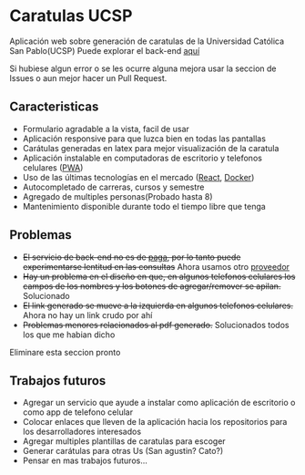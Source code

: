 # Caratulas UCSP
Aplicación web sobre generación de caratulas de la Universidad Católica San Pablo(UCSP) 
Puede explorar el back-end [aquí](https://github.com/oscaramos/caratulas-ucsp-api)

Si hubiese algun error o se les ocurre alguna mejora usar la seccion de Issues o aun mejor hacer un Pull Request.

## Caracteristicas
* Formulario agradable a la vista, facil de usar
* Aplicación responsive para que luzca bien en todas las pantallas
* Carátulas generadas en latex para mejor visualización de la caratula
* Aplicación instalable en computadoras de escritorio y telefonos celulares ([PWA](https://www.xataka.com/basics/que-es-una-aplicacion-web-progresiva-o-pwa))
* Uso de las últimas tecnologías en el mercado ([React](https://es.reactjs.org/), [Docker](https://www.docker.com/))
* Autocompletado de carreras, cursos y semestre
* Agregado de multiples personas(Probado hasta 8)
* Mantenimiento disponible durante todo el tiempo libre que tenga

## Problemas
* ~~El servicio de back-end no es de [paga](https://www.heroku.com/pricing), por lo tanto puede experimentarse lentitud en las consultas~~ Ahora usamos otro [proveedor](https://aws.amazon.com/es/ec2/)
* ~~Hay un problema en el diseño en que, en algunos telefonos celulares los campos de los nombres y los botones de agregar/remover se apilan.~~ Solucionado
* ~~El link generado se mueve a la izquierda en algunos telefonos celulares.~~ Ahora no hay un link crudo por ahí
* ~~Problemas menores relacionados al pdf generado.~~ Solucionados todos los que me habian dicho

Eliminare esta seccion pronto

## Trabajos futuros
* Agregar un servicio que ayude a instalar como aplicación de escritorio o como app de telefono celular
* Colocar enlaces que lleven de la aplicación hacia los repositorios para los desarrolladores interesados
* Agregar multiples plantillas de caratulas para escoger
* Generar carátulas para otras Us (San agustin? Cato?)
* Pensar en mas trabajos futuros...

